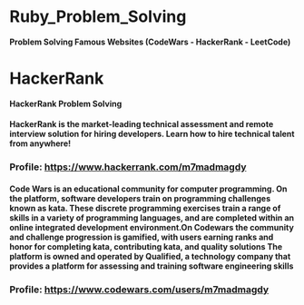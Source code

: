 # Ruby_Problem_Solving

**Problem Solving Famous Websites (CodeWars - HackerRank - LeetCode)**

# HackerRank
**HackerRank Problem Solving**

#### HackerRank is the market-leading technical assessment and remote interview solution for hiring developers. Learn how to hire technical talent from anywhere!

### Profile:  https://www.hackerrank.com/m7madmagdy

#### Code Wars is an educational community for computer programming. On the platform, software developers train on programming challenges known as kata. These discrete programming exercises train a range of skills in a variety of programming languages, and are completed within an online integrated development environment.On Codewars the community and challenge progression is gamified, with users earning ranks and honor for completing kata, contributing kata, and quality solutions The platform is owned and operated by Qualified, a technology company that provides a platform for assessing and training software engineering skills

### Profile:  https://www.codewars.com/users/m7madmagdy
